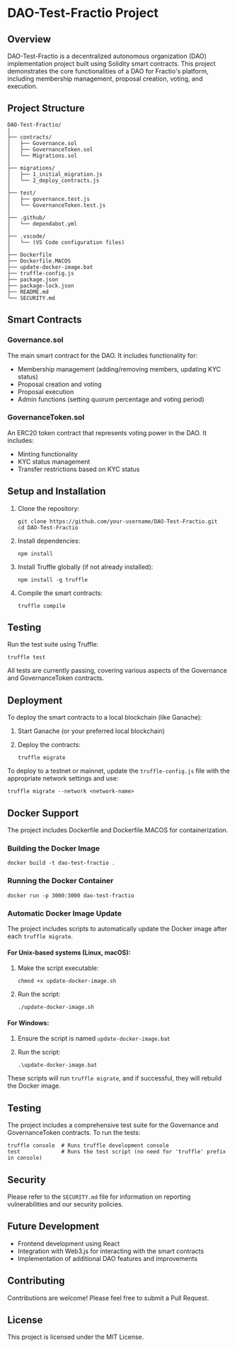 # DAO-Test-Fractio Project

## Overview

DAO-Test-Fractio is a decentralized autonomous organization (DAO) implementation project built using Solidity smart contracts. This project demonstrates the core functionalities of a DAO for Fractio's platform, including membership management, proposal creation, voting, and execution.

## Project Structure

```
DAO-Test-Fractio/
│
├── contracts/
│   ├── Governance.sol
│   ├── GovernanceToken.sol
│   └── Migrations.sol
│
├── migrations/
│   ├── 1_initial_migration.js
│   └── 2_deploy_contracts.js
│
├── test/
│   ├── governance.test.js
│   └── GovernanceToken.test.js
│
├── .github/
│   └── dependabot.yml
│
├── .vscode/
│   └── (VS Code configuration files)
│
├── Dockerfile
├── Dockerfile.MACOS
├── update-docker-image.bat
├── truffle-config.js
├── package.json
├── package-lock.json
├── README.md
└── SECURITY.md
```

## Smart Contracts

### Governance.sol

The main smart contract for the DAO. It includes functionality for:

- Membership management (adding/removing members, updating KYC status)
- Proposal creation and voting
- Proposal execution
- Admin functions (setting quorum percentage and voting period)

### GovernanceToken.sol

An ERC20 token contract that represents voting power in the DAO. It includes:

- Minting functionality
- KYC status management
- Transfer restrictions based on KYC status

## Setup and Installation

1. Clone the repository:
   ```
   git clone https://github.com/your-username/DAO-Test-Fractio.git
   cd DAO-Test-Fractio
   ```

2. Install dependencies:
   ```
   npm install
   ```

3. Install Truffle globally (if not already installed):
   ```
   npm install -g truffle
   ```

4. Compile the smart contracts:
   ```
   truffle compile
   ```

## Testing

Run the test suite using Truffle:

```
truffle test
```

All tests are currently passing, covering various aspects of the Governance and GovernanceToken contracts.

## Deployment

To deploy the smart contracts to a local blockchain (like Ganache):

1. Start Ganache (or your preferred local blockchain)

2. Deploy the contracts:
   ```
   truffle migrate
   ```

To deploy to a testnet or mainnet, update the `truffle-config.js` file with the appropriate network settings and use:

```
truffle migrate --network <network-name>
```

## Docker Support

The project includes Dockerfile and Dockerfile.MACOS for containerization.

### Building the Docker Image

```
docker build -t dao-test-fractio .
```

### Running the Docker Container

```
docker run -p 3000:3000 dao-test-fractio
```

### Automatic Docker Image Update

The project includes scripts to automatically update the Docker image after each `truffle migrate`.

#### For Unix-based systems (Linux, macOS):

1. Make the script executable:

   ```
   chmod +x update-docker-image.sh
   ```

2. Run the script:
   ```
   ./update-docker-image.sh
   ```

#### For Windows:

1. Ensure the script is named `update-docker-image.bat`

2. Run the script:
   ```
   .\update-docker-image.bat
   ```

These scripts will run `truffle migrate`, and if successful, they will rebuild the Docker image.

## Testing

The project includes a comprehensive test suite for the Governance and GovernanceToken contracts. To run the tests:

```
truffle console  # Runs truffle development console
test             # Runs the test script (no need for 'truffle' prefix in console)
```

## Security

Please refer to the `SECURITY.md` file for information on reporting vulnerabilities and our security policies.

## Future Development

- Frontend development using React
- Integration with Web3.js for interacting with the smart contracts
- Implementation of additional DAO features and improvements

## Contributing

Contributions are welcome! Please feel free to submit a Pull Request.

## License

This project is licensed under the MIT License.